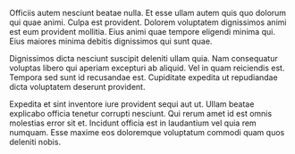 Officiis autem nesciunt beatae nulla. Et esse ullam autem quis quo dolorum qui quae animi. Culpa est provident. Dolorem voluptatem dignissimos animi est eum provident mollitia. Eius animi quae tempore eligendi minima qui. Eius maiores minima debitis dignissimos qui sunt quae.
 Dignissimos dicta nesciunt suscipit deleniti ullam quia. Nam consequatur voluptas libero qui aperiam excepturi ab aliquid. Vel in quam reiciendis est. Tempora sed sunt id recusandae est. Cupiditate expedita ut repudiandae dicta voluptatem deserunt provident.
 Expedita et sint inventore iure provident sequi aut ut. Ullam beatae explicabo officia tenetur corrupti nesciunt. Qui rerum amet id est omnis molestias error sit et. Incidunt officia est in laudantium vel quia rem numquam. Esse maxime eos doloremque voluptatum commodi quam quos deleniti nobis.
